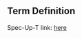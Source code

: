 ## Term Definition

Spec-Up-T link: <a href='https://weboftrust.github.io/WOT-terms/docs/glossary/rotation'>here</a>
